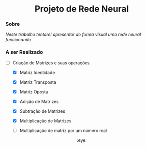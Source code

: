 <h1 align="center">Projeto de Rede Neural</h1>

### Sobre

*Neste trabalho tentarei apresentar de forma visual uma rede neural funcionando*

### A ser Realizado
- [ ] Criação de Matrizes e suas operações.
  - [x] Matriz Identidade
  - [x] Matriz Transposta
  - [x] Matriz Oposta
  - [x] Adição de Matrizes
  - [x] Subtração de Matrizes
  - [x] Multiplicação de Matrizes
  - [ ] Multiplicação de matriz por um número real
  

<p align="center"> :eye: </p>
